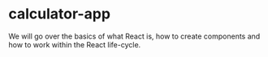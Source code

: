 # calculator-app

We will go over the basics of what React is, 
how to create components and how to work within the React life-cycle. 
